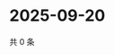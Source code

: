 # 2025-09-20

共 0 条

<!-- BEGIN ZHIHUQUESTIONS -->
<!-- 最后更新时间 Sat Sep 20 2025 14:14:48 GMT+0800 (China Standard Time) -->

<!-- END ZHIHUQUESTIONS -->
